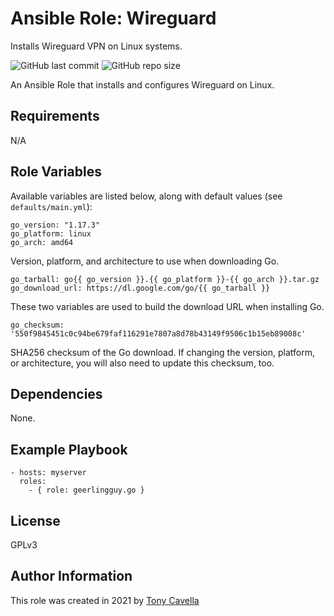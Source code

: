 # Ansible Role: Wireguard
Installs Wireguard VPN on Linux systems.

![GitHub last commit](https://img.shields.io/github/last-commit/acavella/ansible-role-wireguard?style=flat-square)
![GitHub repo size](https://img.shields.io/github/repo-size/acavella/ansible-role-wireguard?style=flat-square)

An Ansible Role that installs and configures Wireguard on Linux.

## Requirements

N/A

## Role Variables

Available variables are listed below, along with default values (see `defaults/main.yml`):

    go_version: "1.17.3"
    go_platform: linux
    go_arch: amd64

Version, platform, and architecture to use when downloading Go.

    go_tarball: go{{ go_version }}.{{ go_platform }}-{{ go_arch }}.tar.gz
    go_download_url: https://dl.google.com/go/{{ go_tarball }}

These two variables are used to build the download URL when installing Go.

    go_checksum: '550f9845451c0c94be679faf116291e7807a8d78b43149f9506c1b15eb89008c'

SHA256 checksum of the Go download. If changing the version, platform, or architecture, you will also need to update this checksum, too.

## Dependencies

None.

## Example Playbook

    - hosts: myserver
      roles:
        - { role: geerlingguy.go }

## License

GPLv3

## Author Information

This role was created in 2021 by [Tony Cavella](https://www.cavella.com/)
